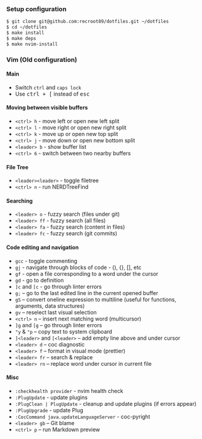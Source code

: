 ### Setup configuration

```sh
$ git clone git@github.com:recroot89/dotfiles.git ~/dotfiles
$ cd ~/dotfiles
$ make install
$ make deps
$ make nvim-install
```

### Vim (Old configuration)

#### Main

* Switch `ctrl` and `caps lock`
* Use <kbd>ctrl + [</kbd> instead of <kbd>esc</kdb>

#### Moving between visible buffers

* `<ctrl> h` - move left or open new left split
* `<ctrl> l` - move right or open new right split
* `<ctrl> k` - move up or open new top split
* `<ctrl> j` - move down or open new bottom split
* `<leader> b` - show buffer list
* `<ctrl> 6` - switch between two nearby buffers

#### File Tree

* `<leader><leader>` - toggle filetree
* `<ctrl> n` - run NERDTreeFind

#### Searching

* `<leader> o` - fuzzy search (files under git)
* `<leader> ff` - fuzzy search (all files)
* `<leader> fa` - fuzzy search (content in files)
* `<leader> fc` - fuzzy search (git commits)

#### Code editing and navigation

* `gcc` - toggle commenting
* `gj` - navigate through blocks of code - (), {}, [], etс
* `gf` - open a file corresponding to a word under the cursor
* `gd` - go to definition
* `]с` and `[с` - go through linter errors
* `g;` – go to the last edited line in the current opened buffer
* `gS` – convert oneline expression to multiline (useful for functions, arguments, data structures)
* `gv` – reselect last visual selection
* `<ctrl> n` – insert next matching word (multicursor)
* `]g` and `[g` – go through linter errors
* `"y` & `"p` – copy text to system clipboard
* `]<leader>` and `[<leader>` – add empty line above and under cursor
* `<leader> d` – coc diagnostic
* `<leader> f` – format in visual mode (prettier)
* `<leader> fr` – search & replace
* `<leader> rn` – replace word under cursor in current file

#### Misc

* `:checkhealth provider` - nvim health check
* `:PlugUpdate` - update plugins
* `:PlugClean | PlugUpdate` - cleanup and update plugins (if errors appear)
* `:PlugUpgrade` - update Plug
* `:CocCommand java.updateLanguageServer` - coc-pyright
* `<leader> gb` – Git blame
* `<ctrl> p` – run Markdown preview
